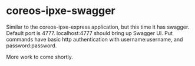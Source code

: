 coreos-ipxe-swagger
===================

Similar to the coreos-ipxe-express application, but this time it has swagger.  
Default port is 4777.  localhost:4777 should bring up Swagger UI.  Put commands
have basic http authentication with username:username, and password:password.

More work to come shortly.
